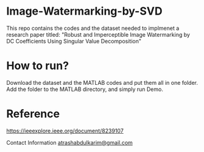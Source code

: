 # Image-Watermarking-by-SVD
This repo contains the codes and the dataset needed to implmenet a research paper titled:
"Robust and Imperceptible Image Watermarking by DC Coefficients Using Singular Value  Decomposition"

# How to run?
Download the dataset and the MATLAB codes and put them all in one folder. Add the folder to the MATLAB directory, and simply run Demo.

# Reference
https://ieeexplore.ieee.org/document/8239107

Contact Information
atrashabdulkarim@gmail.com
